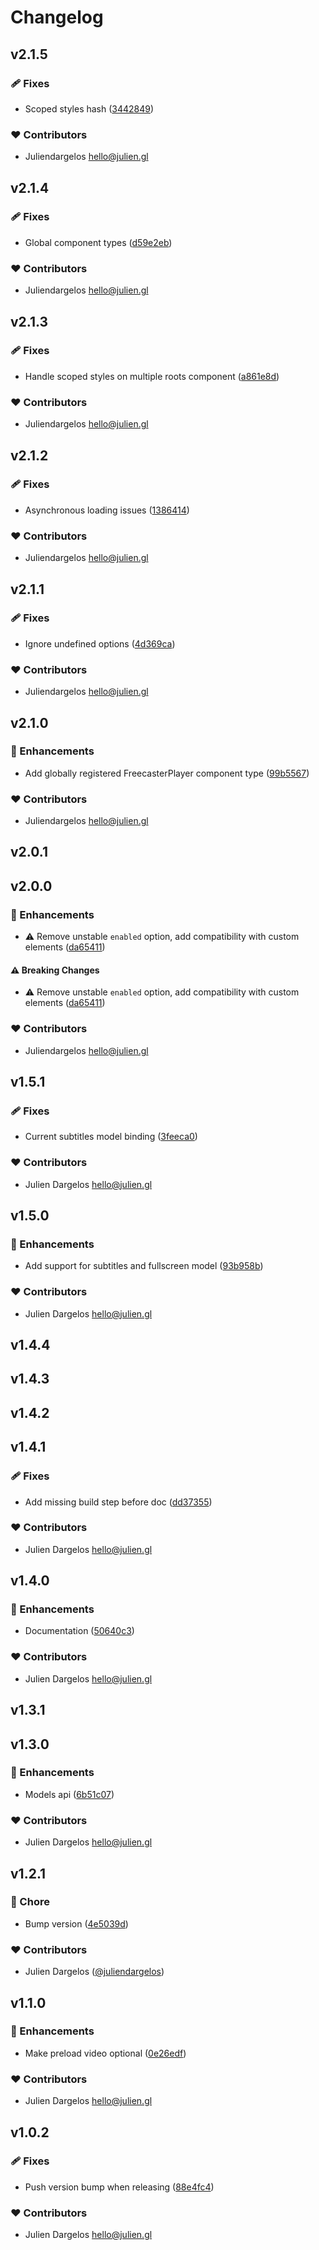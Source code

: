 # Changelog


## v2.1.5


### 🩹 Fixes

- Scoped styles hash ([3442849](https://github.com/plutotcool/vue-freecaster/commit/3442849))

### ❤️ Contributors

- Juliendargelos <hello@julien.gl>

## v2.1.4


### 🩹 Fixes

- Global component types ([d59e2eb](https://github.com/plutotcool/vue-freecaster/commit/d59e2eb))

### ❤️ Contributors

- Juliendargelos <hello@julien.gl>

## v2.1.3


### 🩹 Fixes

- Handle scoped styles on multiple roots component ([a861e8d](https://github.com/plutotcool/vue-freecaster/commit/a861e8d))

### ❤️ Contributors

- Juliendargelos <hello@julien.gl>

## v2.1.2


### 🩹 Fixes

- Asynchronous loading issues ([1386414](https://github.com/plutotcool/vue-freecaster/commit/1386414))

### ❤️ Contributors

- Juliendargelos <hello@julien.gl>

## v2.1.1


### 🩹 Fixes

- Ignore undefined options ([4d369ca](https://github.com/plutotcool/vue-freecaster/commit/4d369ca))

### ❤️ Contributors

- Juliendargelos <hello@julien.gl>

## v2.1.0


### 🚀 Enhancements

- Add globally registered FreecasterPlayer component type ([99b5567](https://github.com/plutotcool/vue-freecaster/commit/99b5567))

### ❤️ Contributors

- Juliendargelos <hello@julien.gl>

## v2.0.1

## v2.0.0


### 🚀 Enhancements

- ⚠️  Remove unstable `enabled` option, add compatibility with custom elements ([da65411](https://github.com/plutotcool/vue-freecaster/commit/da65411))

#### ⚠️ Breaking Changes

- ⚠️  Remove unstable `enabled` option, add compatibility with custom elements ([da65411](https://github.com/plutotcool/vue-freecaster/commit/da65411))

### ❤️ Contributors

- Juliendargelos <hello@julien.gl>

## v1.5.1


### 🩹 Fixes

- Current subtitles model binding ([3feeca0](https://github.com/plutotcool/vue-freecaster/commit/3feeca0))

### ❤️ Contributors

- Julien Dargelos <hello@julien.gl>

## v1.5.0


### 🚀 Enhancements

- Add support for subtitles and fullscreen model ([93b958b](https://github.com/plutotcool/vue-freecaster/commit/93b958b))

### ❤️ Contributors

- Julien Dargelos <hello@julien.gl>

## v1.4.4

## v1.4.3

## v1.4.2

## v1.4.1


### 🩹 Fixes

- Add missing build step before doc ([dd37355](https://github.com/plutotcool/vue-freecaster/commit/dd37355))

### ❤️ Contributors

- Julien Dargelos <hello@julien.gl>

## v1.4.0


### 🚀 Enhancements

- Documentation ([50640c3](https://github.com/plutotcool/vue-freecaster/commit/50640c3))

### ❤️ Contributors

- Julien Dargelos <hello@julien.gl>

## v1.3.1

## v1.3.0


### 🚀 Enhancements

- Models api ([6b51c07](https://github.com/plutotcool/vue-freecaster/commit/6b51c07))

### ❤️ Contributors

- Julien Dargelos <hello@julien.gl>

## v1.2.1


### 🏡 Chore

- Bump version ([4e5039d](https://github.com/plutotcool/vue-freecaster/commit/4e5039d))

### ❤️ Contributors

- Julien Dargelos ([@juliendargelos](http://github.com/juliendargelos))

## v1.1.0


### 🚀 Enhancements

- Make preload video optional ([0e26edf](https://github.com/plutotcool/vue-freecaster/commit/0e26edf))

### ❤️ Contributors

- Julien Dargelos <hello@julien.gl>

## v1.0.2


### 🩹 Fixes

- Push version bump when releasing ([88e4fc4](https://github.com/plutotcool/vue-freecaster/commit/88e4fc4))

### ❤️ Contributors

- Julien Dargelos <hello@julien.gl>


